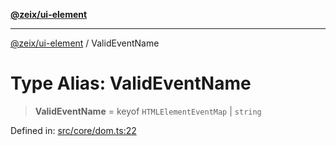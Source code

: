 [**@zeix/ui-element**](../README.md)

***

[@zeix/ui-element](../globals.md) / ValidEventName

# Type Alias: ValidEventName

> **ValidEventName** = keyof `HTMLElementEventMap` \| `string`

Defined in: [src/core/dom.ts:22](https://github.com/zeixcom/ui-element/blob/dca68975dbf6990768dc34ee0f32fba5091cee2d/src/core/dom.ts#L22)
